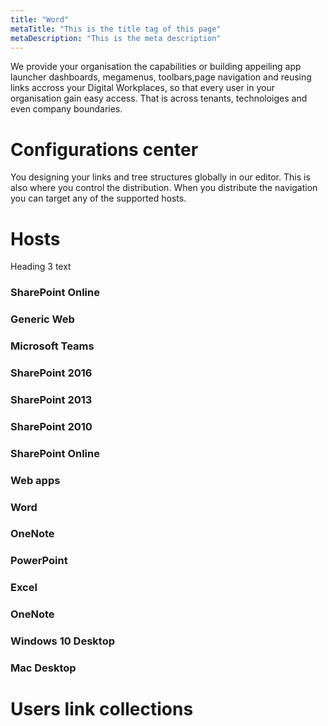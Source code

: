 ```yaml
---
title: "Word"
metaTitle: "This is the title tag of this page"
metaDescription: "This is the meta description"
---
```


We provide your organisation the capabilities or building appeiling app launcher dashboards, megamenus, toolbars,page navigation and reusing links accross your Digital Workplaces, so that every user
in your organisation gain easy access. That is across tenants, technoloiges and even company boundaries.

# Configurations center

You designing your links and tree structures globally in our editor. This is also where you control the distribution. When you distribute the navigation you can target any of the supported hosts.


# Hosts

Heading 3 text

### SharePoint Online
### Generic Web
### Microsoft Teams
### SharePoint 2016
### SharePoint 2013
### SharePoint 2010 
### SharePoint Online
### Web apps
### Word
### OneNote
### PowerPoint
### Excel
### OneNote
### Windows 10 Desktop
### Mac Desktop

# Users link collections


